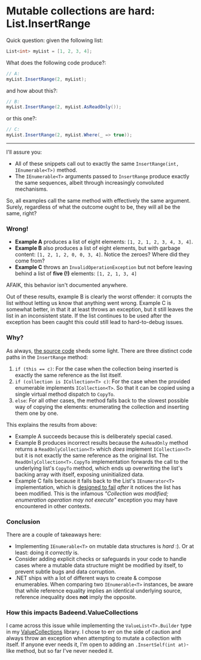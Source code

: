 # Mutable collections are hard: List.InsertRange

Quick question: given the following list:

```cs
List<int> myList = [1, 2, 3, 4];
```

What does the following code produce?:

```cs
// A:
myList.InsertRange(2, myList);
```

and how about this?:

```cs
// B:
myList.InsertRange(2, myList.AsReadOnly());
```

or this one?:

```cs
// C:
myList.InsertRange(2, myList.Where(_ => true));
```

---

I'll assure you:
- All of these snippets call out to exactly the same `InsertRange(int, IEnumerable<T>)` method.
- The `IEnumerable<T>` arguments passed to `InsertRange` produce exactly the same sequences, albeit through increasingly convoluted mechanisms.

So, all examples call the same method with effectively the same argument. Surely, regardless of what the outcome ought to be, they will all be the same, right?

### Wrong!

- **Example A** produces a list of eight elements: `[1, 2, 1, 2, 3, 4, 3, 4]`.
- **Example B** also produces a list of eight elements, but with garbage content: `[1, 2, 1, 2, 0, 0, 3, 4]`. Notice the zeroes? Where did they come from?
- **Example C** throws an `InvalidOperationException` but not before leaving behind a list of **five (!)** elements: `[1, 2, 1, 3, 4]`

AFAIK, this behavior isn't documented anywhere.

Out of these results, example B is clearly the worst offender: it corrupts the list without letting us know that anything went wrong. Example C is somewhat better, in that it at least throws an exception, but it still leaves the list in an inconsistent state. If the list continues to be used after the exception has been caught this could still lead to hard-to-debug issues.

### Why?

As always, [the source code](https://github.com/dotnet/runtime/blob/194ad1667552ed2538bbbb83e336979b02ae6482/src/libraries/System.Private.CoreLib/src/System/Collections/Generic/List.cs#L809-L861) sheds some light. There are three distinct code paths in the `InsertRange` method:
1. `if (this == c)`: For the case when the collection being inserted is exactly the same reference as the list itself.
2. `if (collection is ICollection<T> c)`: For the case when the provided enumerable implements `ICollection<T>`. So that it can be copied using a single virtual method dispatch to `CopyTo`.
3. `else`: For all other cases, the method falls back to the slowest possible way of copying the elements: enumerating the collection and inserting them one by one.

This explains the results from above:
- Example A succeeds because this is deliberately special cased.
- Example B produces incorrect results because the `AsReadOnly` method returns a `ReadOnlyCollection<T>` which _does_ implement `ICollection<T>` but it is not exactly the same reference as the original list. The `ReadOnlyCollection<T>.CopyTo` implementation forwards the call to the underlying list's `CopyTo` method, which ends up overwriting the list's backing array with itself, exposing uninitialized data.
- Example C fails because it falls back to the List's `IEnumerator<T>` implementation, which is [designed to fail](https://github.com/dotnet/runtime/blob/194ad1667552ed2538bbbb83e336979b02ae6482/src/libraries/System.Private.CoreLib/src/System/Collections/Generic/List.cs#L1219-L1222) _after_ it notices the list has been modified. This is the infamous _"Collection was modified; enumeration operation may not execute"_ exception you may have encountered in other contexts.

### Conclusion

There are a couple of takeaways here:
- Implementing `IEnumerable<T>` on mutable data structures is _hard_ :). Or at least: doing it _correctly_ is.
- Consider adding explicit checks or safeguards in your code to handle cases where a mutable data structure might be modified by itself, to prevent subtle bugs and data corruption.
- .NET ships with a lot of different ways to create & compose enumerables. When comparing two `IEnumerable<T>` instances, be aware that while reference equality implies an identical underlying source, reference *in*equality does **not** imply the opposite.

### How this impacts Badeend.ValueCollections

I came across this issue while implementing the `ValueList<T>.Builder` type in my [ValueCollections](https://badeend.github.io/ValueCollections/) library. I chose to err on the side of caution and always throw an exception when attempting to mutate a collection with itself. If anyone ever needs it, I'm open to adding an `.InsertSelf(int at)`-like method, but so far I've never needed it.
